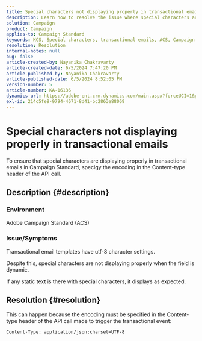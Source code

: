 ```yaml
---
title: Special characters not displaying properly in transactional emails
description: Learn how to resolve the issue where special characters are not displaying properly in transactional emails.
solution: Campaign
product: Campaign
applies-to: Campaign Standard
keywords: KCS, Special characters, transactional emails, ACS, Campaign Standard
resolution: Resolution
internal-notes: null
bug: false
article-created-by: Nayanika Chakravarty
article-created-date: 6/5/2024 7:47:20 PM
article-published-by: Nayanika Chakravarty
article-published-date: 6/5/2024 8:52:05 PM
version-number: 5
article-number: KA-16136
dynamics-url: https://adobe-ent.crm.dynamics.com/main.aspx?forceUCI=1&pagetype=entityrecord&etn=knowledgearticle&id=66e82467-7423-ef11-840b-6045bd006b25
exl-id: 214c5fe9-9794-4671-8d41-bc2863e88069
---
```

# Special characters not displaying properly in transactional emails


To ensure that special characters are displaying properly in transactional emails in Campaign Standard, specigy the encoding in the Content-type header of the API call.

## Description {#description}


### Environment

Adobe Campaign Standard (ACS)

### Issue/Symptoms

Transactional email templates have utf-8 character settings.

 Despite this, special characters are not displaying properly when the field is dynamic.

If any static text is there with special characters, it displays as expected.


## Resolution {#resolution}


This can happen because the encoding must be specified in the Content-type header of the API call made to trigger the transactional event:

`Content-Type: application/json;charset=UTF-8`
